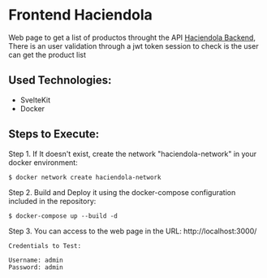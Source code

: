 
# Frontend Haciendola

Web page to get a list of productos throught the API [Haciendola Backend](https://github.com/eggarcia98/backend-haciendola), There is an user validation through a jwt token session to check is the user can get the product list


## Used Technologies:
* SvelteKit
* Docker

## Steps to Execute:
Step 1. If It doesn't exist, create the network "haciendola-network" in your docker environment:
```console
$ docker network create haciendola-network   
```

Step 2. Build and Deploy it using the docker-compose configuration included in the repository:
```console
$ docker-compose up --build -d
```

Step 3. You can access to the web page in the URL: http://localhost:3000/

```console
Credentials to Test:

Username: admin
Password: admin
```



